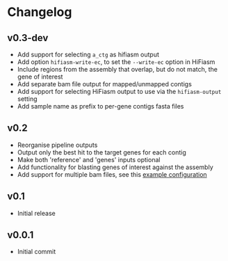 Changelog
==========

<!--
Newest changes should be on top.

This document is user facing. Please word the changes in such a way
that users understand how the changes affect the new version.
-->

v0.3-dev
---------------------------
+ Add support for selecting `a_ctg` as hifiasm output
+ Add option `hifiasm-write-ec`, to set the `--write-ec` option in HiFiasm
+ Include regions from the assembly that overlap, but do not match, the gene of
interest
+ Add separate bam file output for mapped/unmapped contigs
+ Add support for selecting HiFiasm output to use via the `hifiasm-output`
setting
+ Add sample name as prefix to per-gene contigs fasta files

v0.2
---------------------------
+ Reorganise pipeline outputs
+ Output only the best hit to the target genes for each contig
+ Make both 'reference' and 'genes' inputs optional
+ Add functionality for blasting genes of interest against the assembly
+ Add support for multiple bam files, see this [example
configuration](https://github.com/Redmar-van-den-Berg/HiFi-assembly/blob/main/tests/pep/project_config_two_bamfiles.yml)

v0.1
---------------------------
+ Initial release

v0.0.1
---------------------------
+ Initial commit
